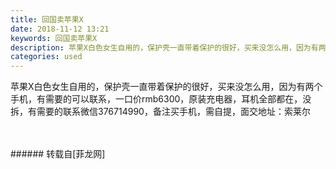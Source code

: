 ```yaml
---
title: 回国卖苹果X
date: 2018-11-12 13:21
keywords: 回国卖苹果X
description: 苹果X白色女生自用的，保护壳一直带着保护的很好，买来没怎么用，因为有两个手机，有需要的可以联系，一口价rmb6300，原装充电器，耳机全部都在，没拆，有需要的联系微信376714990，备注买手机，需自提，面交地址：索莱尔
categories: used
---
```

<td class="t_f" id="postmessage_2261088">

苹果X白色女生自用的，保护壳一直带着保护的很好，买来没怎么用，因为有两个手机，有需要的可以联系，一口价rmb6300，原装充电器，耳机全部都在，没拆，有需要的联系微信376714990，备注买手机，需自提，面交地址：索莱尔<br/>
<img alt="" border="0" class="zoom" data-cf-modified-1902b7bbc6a2fa2c288dd338-="" file="http://www.flw.ph/data/appbyme/upload/image/201811/12/fqgpgKPEotdy.jpg" id="aimg_j5REl" lazyloadthumb="1" onclick="" onmouseover="" src="http://www.flw.ph/data/appbyme/upload/image/201811/12/fqgpgKPEotdy.jpg"/><br/>
<br/>
<img alt="" border="0" class="zoom" data-cf-modified-1902b7bbc6a2fa2c288dd338-="" file="http://www.flw.ph/data/appbyme/upload/image/201811/12/mACBvgm0b0ae.jpg" id="aimg_OqL37" lazyloadthumb="1" onclick="" onmouseover="" src="http://www.flw.ph/data/appbyme/upload/image/201811/12/mACBvgm0b0ae.jpg"/><br/>
<br/>
</td>
###### 转载自[菲龙网]
